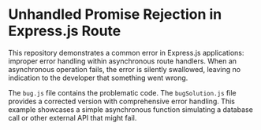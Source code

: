 # Unhandled Promise Rejection in Express.js Route

This repository demonstrates a common error in Express.js applications: improper error handling within asynchronous route handlers.  When an asynchronous operation fails, the error is silently swallowed, leaving no indication to the developer that something went wrong. 

The `bug.js` file contains the problematic code. The `bugSolution.js` file provides a corrected version with comprehensive error handling.  This example showcases a simple asynchronous function simulating a database call or other external API that might fail.